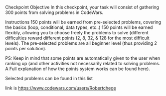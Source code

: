 Checkpoint Objective
In this checkpoint, your task will consist of gathering 300 points from solving problems in CodeWars. 

Instructions
150 points will be earned from pre-selected problems, covering the basics (loop, conditional, data types, etc..)
150 points will be earned flexibly, allowing you to choose freely the problems to solve (different difficulties reward different points (2, 8, 32, & 128 for the most difficult levels).
The pre-selected problems are all beginner level (thus providing 2 points per solution).

PS: Keep in mind that some points are automatically given to the user when ranking up (and other activities not necessarily related to solving problems. A Full explanation of how the points system works can be found here). 

Selected problems can be found in this list 


link is https://www.codewars.com/users/Robertchege
